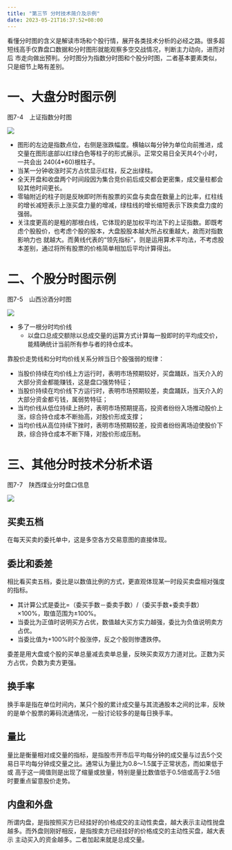 ```yaml
---
title: "第三节 分时技术简介及示例"
date: 2023-05-21T16:37:52+08:00
---
```


看懂分时图的含义是解读市场和个股行情，展开各类技术分析的必经之路。很多超短线高手仅靠盘口数据和分时图形就能观察多空交战情况，判断主力动向，进而对后
市走向做出预判。分时图分为指数分时图和个股分时图，二者基本要素类似，只是细节上略有差别。

# 一、大盘分时图示例

图7-4　上证指数分时图

![](https://res.weread.qq.com/wrepub/CB_3300020868_Figure-P279_30446.jpg)

- 图形的左边是指数点位，右侧是涨跌幅度。横轴以每分钟为单位向前推进，成交量在图形底部以红绿白色等柱子的形式展示。正常交易日全天共4个小时，一共会出
  240(4*60)根柱子。
- 当某一分钟收涨时买方占优显示红柱，反之出绿柱。
- 全天开盘和收盘两个时间段因为集合竞价前后成交都会更密集，成交量柱都会较其他时间更长。
- 零轴附近的柱子则是反映即时所有股票的买盘与卖盘在数量上的比率，红柱线的增长减短表示上涨买盘力量的增减，绿柱线的增长缩短表示下跌卖盘力度的强弱。
- 关注度更高的是粗的那根白线，它体现的是加权平均法下的上证指数。即既考虑个股股价，也考虑个股的股本，大盘股股本越大所占权重越大，故而对指数影响力也
  就越大。而黄线代表的“领先指标”，则是运用算术平均法，不考虑股本差别，通过将所有股票的价格简单相加后平均计算得出。

# 二、个股分时图示例

图7-5　山西汾酒分时图

![](https://res.weread.qq.com/wrepub/CB_3300020868_Figure-P280_30467.jpg)

- 多了一根分时均价线
  - 以盘口总成交额除以总成交量的运算方式计算每一股即时的平均成交价，能精确统计当前所有参与者的持仓成本。

靠股价走势线和分时均价线关系分辨当日个股强弱的规律：

- 当股价持续在均价线上方运行时，表明市场预期较好，买盘踊跃，当天介入的大部分资金都能赚钱，这是盘口强势特征；
- 当股价持续在均价线下方运行时，表明市场预期较差，卖盘踊跃，当天介入的大部分资金都亏钱，属弱势特征；
- 当均价线从低位持续上扬时，表明市场预期提高，投资者纷纷入场推动股价上涨，综合持仓成本不断抬高，对股价形成支撑；
- 当均价线从高位持续下挫时，表明市场预期较差，投资者纷纷离场迫使股价下跌，综合持仓成本不断下降，对股价形成压制。

# 三、其他分时技术分析术语

图7-7　陕西煤业分时盘口信息

![](https://res.weread.qq.com/wrepub/CB_3300020868_Figure-P282_30486.jpg)

## 买卖五档

在每天买卖的委托单中，这是多空各方交易意图的直接体现。

## 委比和委差

相比看买卖五档，委比是以数值比例的方式，更直观体现某一时段买卖盘相对强度的指标。

- 其计算公式是委比=（委买手数－委卖手数）/（委买手数+委卖手数）×100%，取值范围为±100%。
- 当委比为正值时说明买方占优，数值越大买方实力越强，委比为负值说明卖方占优。
- 当委比值为+100%时个股涨停，反之个股则惨遭跌停。

委差是用大盘或个股的买单总量减去卖单总量，反映买卖双方力道对比。正数为买方占优，负数为卖方更强。

## 换手率

换手率是指在单位时间内，某只个股的累计成交量与其流通股本之间的比率，反映的是单个股票的筹码流通情况，一般讨论较多的是每日换手率。

## 量比

量比是衡量相对成交量的指标，是指股市开市后平均每分钟的成交量与过去5个交易日平均每分钟成交量之比。通常认为量比为0.8～1.5属于正常状态，而如果低于或
高于这一阈值则是出现了缩量或放量，特别是量比数值低于0.5倍或高于2.5倍时要重点留意股价走势。

## 内盘和外盘

所谓内盘，是指按照买方已经挂好的价格成交的主动性卖盘，越大表示主动性抛盘越多。而外盘则刚好相反，是指按卖方已经挂好的价格成交的主动性买盘，越大表示
主动买入的资金越多。二者加起来就是总成交量。
